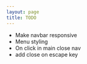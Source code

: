 ```yaml
---
layout: page
title: TODO
---
```


- Make navbar responsive
- Menu styling
- On click in main close nav
- add close on escape key
